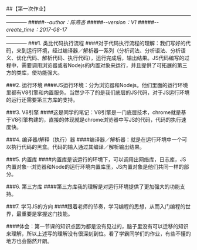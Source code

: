 ##【第一次作业】
————————————————————————————————————————
#####--*author：陈燕杏*
#####--*version：V1*
#####--*create_time：2017-08-17*
————————————————————————————————————————
###1. 类比代码执行流程
####对于代码执行流程的理解：我们写好的代码，来到运行环境，经过编译器／解析器一系列（分析词法、分析语法、分析语义、优化代码、解析代码、执行代码），运行完成后，输出结果。JS代码编写的过程中，需要调用浏览器或者Nodejs的内置对象来运行，并且提供了可拓展的第三方的类库，使功能强大。

###2. 运行环境
####JS运行环境：分为浏览器和Nodejs。他们里面的运行环境里都有V8引擎和内置服务。当然少不了的是我们底层的JS代码，对于JS运行环境的运行还需要第三方库的支持。

###3. V8引擎
####这是同学的笔记：V8引擎是一门底层技术，chrome就是基于V8引擎构建的，直接的体现就是chrome浏览器中写JS的代码，代码的执行速度快。

###4. 编译器/解释（执行）器
####编译器／解析器：就是在运行环境中一个可以执行代码的黑盒。代码的输入通过其编译／解析输出结果。

###5. 内置库
####内置库是该运行的环境下，可以调用出网络库，日志库，JS内置对象···浏览器和Node的运行环境内置库里，JS内置对象是他们共同一样的部分。

###6. 第三方库
####第三方库我的理解是对运行环境提供了更加强大的功能支持。

###7. 学习JS的方向
####跟着老师的节奏，学习编程的思想，从而入门编程的世界，最重要是掌握这门技能。

####体会：第一节课的知识点因为都是没有见过的，脑子里没有可以迁移的知识来理解，所以上述写的理解没有很深刻到位。看了学霸同学们的作业，有些不懂的地方也会豁然开朗。
